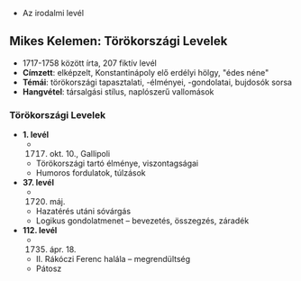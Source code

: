 - Az irodalmi levél
## Mikes Kelemen: Törökországi Levelek
- 1717-1758 között írta, 207 fiktív levél
- **Címzett**: elképzelt, Konstantinápoly elő erdélyi hölgy, "édes néne"
- **Témái**: törökországi tapasztalati, -élményei, -gondolatai, bujdosók sorsa
- **Hangvétel**: társalgási stílus, naplószerű vallomások
### Törökországi Levelek
- **1. levél**
	- 1717. okt. 10., Gallipoli
	- Törökországi tartó élménye, viszontagságai
	- Humoros fordulatok, túlzások
- **37. levél**
	- 1720. máj.
	- Hazatérés utáni sóvárgás
	- Logikus gondolatmenet – bevezetés, összegzés, záradék
- **112. levél**
	- 1735. ápr. 18.
	- II. Rákóczi Ferenc halála – megrendültség
	- Pátosz